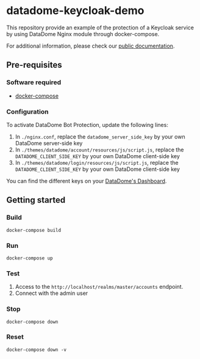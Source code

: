 # datadome-keycloak-demo

This repository provide an example of the protection of a Keycloak service by using DataDome Nginx module through docker-compose.

For additional information, please check our [public documentation](https://docs.datadome.co/docs/keycloak).

## Pre-requisites

### Software required

- [docker-compose](https://docs.docker.com/compose/)

### Configuration

To activate DataDome Bot Protection, update the following lines:

1. In `./nginx.conf`, replace the `datadome_server_side_key` by your own DataDome server-side key
2. In `./themes/datadome/account/resources/js/script.js`, replace the `DATADOME_CLIENT_SIDE_KEY` by your own DataDome client-side key
3. In `./themes/datadome/login/resources/js/script.js`, replace the `DATADOME_CLIENT_SIDE_KEY` by your own DataDome client-side key

You can find the different keys on your [DataDome's Dashboard](https://app.datadome.co/management/integrations).

## Getting started

### Build

```shell
docker-compose build
```

### Run

```shell
docker-compose up
```

### Test

1. Access to the `http://localhost/realms/master/accounts` endpoint.
2. Connect with the admin user

### Stop

```shell
docker-compose down
```

### Reset

```shell
docker-compose down -v
```

